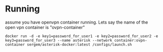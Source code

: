 # Running 

assume you have openvpn container running. Lets say the name of the open vpn container is "ovpn-container"

```
docker run -d -e key1=password_for_user1 -e key2=password_for_user2 -e key3=password_for_user3 --name asterisk --network container:ovpn-container sergem/asterisk-docker:latest /configs/launch.sh

```